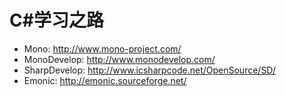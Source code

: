 # C#学习之路

* Mono: <http://www.mono-project.com/>
* MonoDevelop: <http://www.monodevelop.com/>
* SharpDevelop: <http://www.icsharpcode.net/OpenSource/SD/>
* Emonic: <http://emonic.sourceforge.net/>
